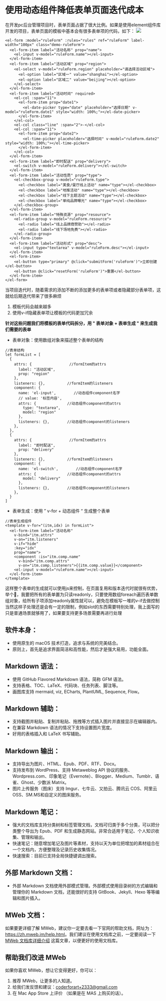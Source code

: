# 使用动态组件降低表单页面迭代成本

在开发pc后台管理项目时，表单页面占据了很大比例。如果是使用element组件库开发的项目，表单页面的模板中基本会有很多表单项的代码，如下：
![](../media/15983613586887/16011239507521.jpg)

```
<el-form :model="ruleForm" :rules="rules" ref="ruleForm" label-width="100px" class="demo-ruleForm">
  <el-form-item label="活动名称" prop="name">
    <el-input v-model="ruleForm.name"></el-input>
  </el-form-item>
  <el-form-item label="活动区域" prop="region">
    <el-select v-model="ruleForm.region" placeholder="请选择活动区域">
      <el-option label="区域一" value="shanghai"></el-option>
      <el-option label="区域二" value="beijing"></el-option>
    </el-select>
  </el-form-item>
  <el-form-item label="活动时间" required>
    <el-col :span="11">
      <el-form-item prop="date1">
        <el-date-picker type="date" placeholder="选择日期" v-model="ruleForm.date1" style="width: 100%;"></el-date-picker>
      </el-form-item>
    </el-col>
    <el-col class="line" :span="2">-</el-col>
    <el-col :span="11">
      <el-form-item prop="date2">
        <el-time-picker placeholder="选择时间" v-model="ruleForm.date2" style="width: 100%;"></el-time-picker>
      </el-form-item>
    </el-col>
  </el-form-item>
  <el-form-item label="即时配送" prop="delivery">
    <el-switch v-model="ruleForm.delivery"></el-switch>
  </el-form-item>
  <el-form-item label="活动性质" prop="type">
    <el-checkbox-group v-model="ruleForm.type">
      <el-checkbox label="美食/餐厅线上活动" name="type"></el-checkbox>
      <el-checkbox label="地推活动" name="type"></el-checkbox>
      <el-checkbox label="线下主题活动" name="type"></el-checkbox>
      <el-checkbox label="单纯品牌曝光" name="type"></el-checkbox>
    </el-checkbox-group>
  </el-form-item>
  <el-form-item label="特殊资源" prop="resource">
    <el-radio-group v-model="ruleForm.resource">
      <el-radio label="线上品牌商赞助"></el-radio>
      <el-radio label="线下场地免费"></el-radio>
    </el-radio-group>
  </el-form-item>
  <el-form-item label="活动形式" prop="desc">
    <el-input type="textarea" v-model="ruleForm.desc"></el-input>
  </el-form-item>
  <el-form-item>
    <el-button type="primary" @click="submitForm('ruleForm')">立即创建</el-button>
    <el-button @click="resetForm('ruleForm')">重置</el-button>
  </el-form-item>
</el-form>
```
当项目迭代时，随着需求的添加不断的添加更多的表单项或者隐藏部分表单项，这就给后期迭代带来了很多麻烦
1. 模板代码会越来越多
2. 使用v-if隐藏表单项让模板的代码更加冗余 

**针对这些问题我们将模板的表单代码拆分，用 " 表单对象 + 表单生成 " 来生成我们需要的表单**

* 表单对象：使用数组对象来描述整个表单的结构

```
//表单结构
let formList = [
  {
    attrs: {                 //formItem的attrs
      label: "活动区域",
      prop: "region"
    },
    listeners: {},          //formItem的listeners
    component: {
      name: 'el-input',        //动态组件component名字
      // value: '标签内容',
      attrs: {              //动态组件component的attrs
        type: "textarea",
        model: "region"
      },
      listeners: {},        //动态组件component的listeners
    },
  },
  {
    attrs: {                 //formItem的attrs
      label: "即时配送",
      prop: "delivery"
    },
    listeners: {},          //formItem的listeners
    component: {
      name: 'el-switch',        //动态组件component名字
      attrs: {              //动态组件component的attrs
        model: "delivery"
      },
      listeners: {},        //动态组件component的listeners
    },
  }
]
```
* 表单生成：使用 ” v-for + 动态组件 “ 生成整个表单

```
//表单生成组件
<template v-for="(itm,idx) in formList">
  <el-form-item label="活动名称"
    v-bind="itm.attrs"
    v-on="itm.listeners"
    v-if="hide"
    :key="idx"
    prop="name">
    <component :is="itm.comp.name"
      v-bind="itm.comp.attrs"
      v-on="itm.comp.listeners">{{itm.comp.value}}</component>
    <el-input v-model="ruleForm.name"></el-input>
  </el-form-item>
</template>
```
这样整个表单的生成就可以使用js来控制，在页面复用和版本迭代时就很有优势，举个🌰，我要把所有的表单置为只读readonly，只要使用数组foreach遍历表单数组对象，给所有子项添加readonly属性就可以，避免在模板写一堆的v-if去做控制
当然这样子处理还是会有一定的限制，例如slot的东西需要特别处理，我上面写的只是普通场景就够用了，如果要支持更多场景需要再进行处理
## 软件本身：

* 使用原生的 macOS 技术打造，追求与系统的完美结合。
* 原则上，首先是追求界面简洁和高性能，然后才是强大易用，功能全面。

## Markdown 语法：

* 使用 GitHub Flavored Markdown 语法，简称 GFM 语法。
* 支持表格、TOC、LaTeX、代码块、任务列表、脚注等。
* 画图库支持 mermaid, viz, ECharts, PlantUML, Sequence, Flow。

## Markdown 辅助：

* 支持截图并粘贴、复制并粘贴、拖拽等方式插入图片并直接显示在编辑器内。
* 在兼容 Markdown 语法的情况下支持设置图片宽度。
* 好用的表格插入和 LaTeX 书写辅助。

## Markdown 输出：

* 支持导出为图片、HTML、Epub、PDF、RTF、Docx。
* 支持发布到 WordPress、支持 Metaweblog API 协议的服务、Wordpress.com、印象笔记（Evernote）、Blogger、Medium、Tumblr、语雀、Ghost、少数派 Matrix。
* 图片上传服务（图床）支持 Imgur、七牛云、又拍云、腾讯云 COS、阿里云 OSS、SM.MS和自定义的图床服务。

## Markdown 笔记：

* 强大的文档库支持分类树和标签管理文档，文档可归类于多个分类，可以把分类整个导出为 Epub、PDF 和生成静态网站。非常合适用于笔记、个人知识收集、管理和输出。
* 快速笔记：随意增加笔记及图片等素材，支持以天为单位把增加的素材组合在一个文档内，方便整理及记录历史收集情况。
* 快速搜索：目前已支持全局快捷键调出搜索。

## 外部 Markdown 文档：

* 外部 Markdown 文档使用外部模式管理。外部模式使用目录树的方式编辑和管理你的 Markdown 文档，还能很好的支持 GitBook、Jekyll、Hexo 等等编辑和图片插入。

## MWeb 文档：

如果要更详细了解 MWeb，建议你一定要去看一下官网的帮助文档，网址为：<https://zh.mweb.im/help.html>。我们建议在使用文档库之前，一定要阅读一下 [MWeb 文档库详细介绍](https://zh.mweb.im/mweb-library.html) 这篇文章，以便更好的使用文档库。

## 帮助我们改进 MWeb

如果你喜欢 MWeb，想让它变得更好，你可以：

1. 推荐 MWeb，让更多的人知道。
2. 给我们发反馈和建议：<coderforart+2333@gmail.com>
3. 在 Mac App Store 上评价 （如果是在 MAS 上购买的话）。

